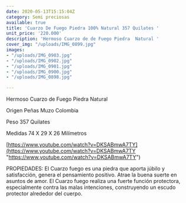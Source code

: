 ```yaml
---
date: 2020-05-13T15:15:04Z
category: Semi preciosas
available: true
title: 'Cuarzo De Fuego Piedra 100% Natural 357 Quilates '
unit_price: '220.000'
description: 'Hermoso Cuarzo de de Fuego Piedra  Natural '
cover_img: "/uploads/IMG_0899.jpg"
images:
- "/uploads/IMG_0903.jpg"
- "/uploads/IMG_0902.jpg"
- "/uploads/IMG_0901.jpg"
- "/uploads/IMG_0900.jpg"
- "/uploads/IMG_0898.jpg"

---
```

Hermoso Cuarzo de Fuego Piedra Natural 

Origen Peñas Muzo Colombia

Peso 357 Quilates 

Medidas 74 X 29 X 26 Milímetros 

[https://www.youtube.com/watch?v=DKSABmwA7TY](https://www.youtube.com/watch?v=DKSABmwA7TY "https://www.youtube.com/watch?v=DKSABmwA7TY")

PROPIEDADES: El Cuarzo fuego es una piedra que aporta júbilo y satisfacción, genera el pensamiento positivo. Atrae la buena suerte en asuntos de amor. El Cuarzo fuego realiza una fuerte función protectora, especialmente contra las malas intenciones, construyendo un escudo protector alrededor del cuerpo.